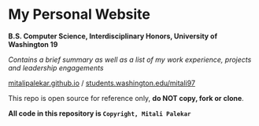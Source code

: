 # My Personal Website 

**B.S. Computer Science, Interdisciplinary Honors, University of Washington 19**

*Contains a brief summary as well as a list of my work experience, projects and leadership engagements*

[mitalipalekar.github.io](https://mitalipalekar.github.io/) / [students.washington.edu/mitali97](http://students.washington.edu/mitali97/)

This repo is open source for reference only, **do NOT copy, fork or clone**.

**All code in this repository is `Copyright, Mitali Palekar`**


